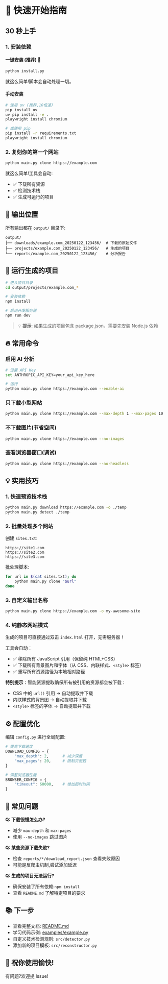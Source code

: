 # 🚀 快速开始指南

## 30 秒上手

### 1. 安装依赖

#### 一键安装 (推荐) 🚀

```bash
python install.py
```

就这么简单!脚本会自动处理一切。

#### 手动安装

```bash
# 使用 uv (推荐,10倍速)
pip install uv
uv pip install -e .
playwright install chromium

# 或使用 pip
pip install -r requirements.txt
playwright install chromium
```

### 2. 复刻你的第一个网站

```bash
python main.py clone https://example.com
```

就这么简单!工具会自动:
- ✅ 下载所有资源
- ✅ 检测技术栈
- ✅ 生成可运行的项目

## 📍 输出位置

所有输出都在 `output/` 目录下:

```
output/
├── downloads/example.com_20250122_123456/  # 下载的原始文件
├── projects/example.com_20250122_123456/   # 生成的项目
└── reports/example.com_20250122_123456/    # 分析报告
```

## 🎯 运行生成的项目

```bash
# 进入项目目录
cd output/projects/example.com_*

# 安装依赖
npm install

# 启动开发服务器
npm run dev
```

> 💡 **提示**: 如果生成的项目包含 package.json，需要先安装 Node.js 依赖

## 🔥 常用命令

### 启用 AI 分析

```bash
# 设置 API Key
set ANTHROPIC_API_KEY=your_api_key_here

# 运行
python main.py clone https://example.com --enable-ai
```

### 只下载小型网站

```bash
python main.py clone https://example.com --max-depth 1 --max-pages 10
```

### 不下载图片(节省空间)

```bash
python main.py clone https://example.com --no-images
```

### 查看浏览器窗口(调试)

```bash
python main.py clone https://example.com --no-headless
```

## 💡 实用技巧

### 1. 快速预览技术栈

```bash
python main.py download https://example.com -o ./temp
python main.py detect ./temp
```

### 2. 批量处理多个网站

创建 `sites.txt`:
```
https://site1.com
https://site2.com
https://site3.com
```

批处理脚本:
```bash
for url in $(cat sites.txt); do
    python main.py clone "$url"
done
```

### 3. 自定义输出名称

```bash
python main.py clone https://example.com -o my-awesome-site
```

### 4. 纯静态网站模式

生成的项目可直接通过双击 `index.html` 打开，无需服务器！

工具会自动：
- ✅ 移除所有 JavaScript 引用（保留纯 HTML+CSS）
- ✅ 下载所有背景图片和字体（从 CSS、内联样式、`<style>` 标签）
- ✅ 重写所有资源路径为本地相对路径

**特别提示**：智能资源提取确保所有被引用的资源都会被下载：
- CSS 中的 `url()` 引用 → 自动提取并下载
- 内联样式的背景图 → 自动提取并下载
- `<style>` 标签的字体 → 自动提取并下载

## ⚙️ 配置优化

编辑 `config.py` 进行全局配置:

```python
# 提高下载速度
DOWNLOAD_CONFIG = {
    "max_depth": 2,      # 减少深度
    "max_pages": 20,     # 限制页面数
}

# 调整浏览器性能
BROWSER_CONFIG = {
    "timeout": 60000,    # 增加超时时间
}
```

## 🐛 常见问题

**Q: 下载很慢怎么办?**
- 减少 `max-depth` 和 `max-pages`
- 使用 `--no-images` 跳过图片

**Q: 某些资源下载失败?**
- 检查 `reports/*/download_report.json` 查看失败原因
- 可能是反爬虫机制,尝试添加延迟

**Q: 生成的项目无法运行?**
- 确保安装了所有依赖:`npm install`
- 查看 `README.md` 了解特定项目的要求

## 📚 下一步

- 查看完整文档: [README.md](README.md)
- 学习代码示例: [examples/example.py](examples/example.py)
- 自定义技术检测规则: `src/detector.py`
- 添加新的项目模板: `src/reconstructor.py`

## 🎉 祝你使用愉快!

有问题?欢迎提 Issue!
